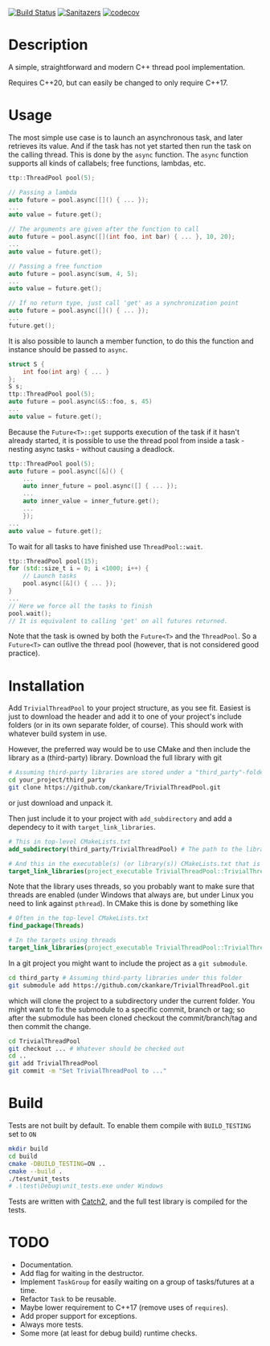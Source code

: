 [![Build Status](https://github.com/ckankare/TrivialThreadPool/workflows/Ubuntu/badge.svg)](https://github.com/ckankare/TrivialThreadPool)
[![Sanitazers](https://github.com/ckankare/TrivialThreadPool/workflows/Sanitazer/badge.svg)](https://github.com/ckankare/TrivialThreadPool)
[![codecov](https://codecov.io/gh/ckankare/TrivialThreadPool/branch/main/graph/badge.svg)](https://codecov.io/gh/ckankare/TrivialThreadPool)

# Description
A simple, straightforward and modern C++ thread pool implementation.

Requires C++20, but can easily be changed to only require C++17.


# Usage
The most simple use case is to launch an asynchronous task, and later retrieves its value.
And if the task has not yet started then run the task on the calling thread.
This is done by the `async` function.
The `async` function supports all kinds of callabels; free functions, lambdas, etc.
```c++
ttp::ThreadPool pool(5);

// Passing a lambda
auto future = pool.async([]() { ... });
...
auto value = future.get();

// The arguments are given after the function to call
auto future = pool.async([](int foo, int bar) { ... }, 10, 20);
...
auto value = future.get();

// Passing a free function
auto future = pool.async(sum, 4, 5);
...
auto value = future.get();

// If no return type, just call 'get' as a synchronization point
auto future = pool.async([]() { ... });
...
future.get();
```


It is also possible to launch a member function, to do this the function and instance should be passed to `async`.
```c++
struct S {
    int foo(int arg) { ... }
};
S s;
ttp::ThreadPool pool(5);
auto future = pool.async(&S::foo, s, 45)
...
auto value = future.get();
```


Because the `Future<T>::get` supports execution of the task if it hasn't already started, it is possible to use the
thread pool from inside a task - nesting async tasks - without causing a deadlock.
```c++
ttp::ThreadPool pool(5);
auto future = pool.async([&]() {
    ...
    auto inner_future = pool.async([] { ... });
    ...
    auto inner_value = inner_future.get();
    ...
    });
...
auto value = future.get();
```


To wait for all tasks to have finished use `ThreadPool::wait`.
```c++
ttp::ThreadPool pool(15);
for (std::size_t i = 0; i <1000; i++) {
    // Launch tasks
    pool.async([&]() { ... });
}
...
// Here we force all the tasks to finish
pool.wait();
// It is equivalent to calling 'get' on all futures returned.
```

Note that the task is owned by both the `Future<T>` and the `ThreadPool`. So a `Future<T>` can outlive the thread pool (however, that is not
considered good practice).

# Installation
Add `TrivialThreadPool` to your project structure, as you see fit. Easiest is just to download the header and add it to one of your
project's include folders (or in its own separate folder, of course). This should work with whatever build system in use.

However, the preferred way would be to use CMake and then include the library as a (third-party) library. Download
the full library with git
```bash
# Assuming third-party libraries are stored under a "third_party"-folder
cd your_project/third_party
git clone https://github.com/ckankare/TrivialThreadPool.git
```
or just download and unpack it.

Then just include it to your project with `add_subdirectory` and add a dependecy to it with `target_link_libraries`.
```cmake
# This in top-level CMakeLists.txt
add_subdirectory(third_party/TrivialThreadPool) # The path to the library

# And this in the executable(s) (or library(s)) CMakeLists.txt that is using the library
target_link_libraries(project_executable TrivialThreadPool::TrivialThreadPool)
```

Note that the library uses threads, so you probably want to make sure that threads are enabled (under Windows that
always are, but under Linux you need to link against `pthread`).
In CMake this is done by something like
```cmake
# Often in the top-level CMakeLists.txt
find_package(Threads)

# In the targets using threads
target_link_libraries(project_executable TrivialThreadPool::TrivialThreadPool Threads::Threads)
```

In a git project you might want to include the project as a `git submodule`.
```bash
cd third_party # Assuming third-party libraries under this folder
git submodule add https://github.com/ckankare/TrivialThreadPool.git
```
which will clone the project to a subdirectory under the current folder.
You might want to fix the submodule to a specific commit, branch or tag; so after the submodule has been cloned
checkout the commit/branch/tag and then commit the change.
```bash
cd TrivialThreadPool
git checkout ... # Whatever should be checked out
cd ..
git add TrivialThreadPool
git commit -m "Set TrivialThreadPool to ..."
```


# Build
Tests are not built by default. To enable them compile with `BUILD_TESTING` set to `ON`
```bash
mkdir build
cd build
cmake -DBUILD_TESTING=ON ..
cmake --build .
./test/unit_tests
# .\test\Debug\unit_tests.exe under Windows
```

Tests are written with [Catch2](https://github.com/catchorg/Catch2), and the full test library is compiled for the tests.


# TODO
* Documentation.
* Add flag for waiting in the destructor.
* Implement `TaskGroup` for easily waiting on a group of tasks/futures at a time.
* Refactor `Task` to be reusable.
* Maybe lower requirement to C++17 (remove uses of `requires`).
* Add proper support for exceptions.
* Always more tests.
* Some more (at least for debug build) runtime checks.
